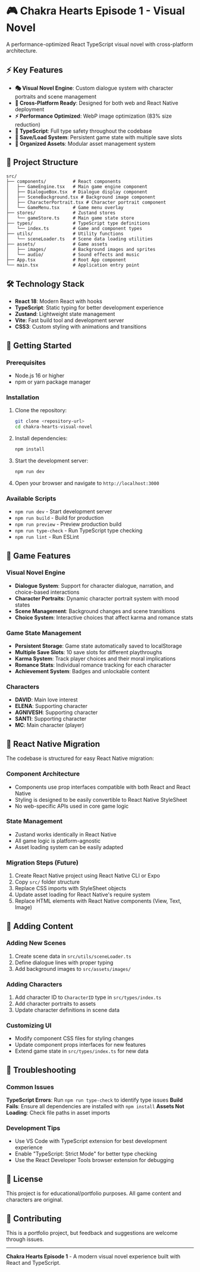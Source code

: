 # 🎮 Chakra Hearts Episode 1 - Visual Novel

A performance-optimized React TypeScript visual novel with cross-platform architecture.

## ⚡ Key Features

- **🎭 Visual Novel Engine**: Custom dialogue system with character portraits and scene management
- **📱 Cross-Platform Ready**: Designed for both web and React Native deployment
- **⚡ Performance Optimized**: WebP image optimization (83% size reduction)
- **🔧 TypeScript**: Full type safety throughout the codebase
- **💾 Save/Load System**: Persistent game state with multiple save slots
- **🎨 Organized Assets**: Modular asset management system

## 📁 Project Structure

```
src/
├── components/          # React components
│   ├── GameEngine.tsx   # Main game engine component
│   ├── DialogueBox.tsx  # Dialogue display component
│   ├── SceneBackground.tsx # Background image component
│   ├── CharacterPortrait.tsx # Character portrait component
│   └── GameMenu.tsx     # Game menu overlay
├── stores/              # Zustand stores
│   └── gameStore.ts     # Main game state store
├── types/               # TypeScript type definitions
│   └── index.ts         # Game and component types
├── utils/               # Utility functions
│   └── sceneLoader.ts   # Scene data loading utilities
├── assets/              # Game assets
│   ├── images/          # Background images and sprites
│   └── audio/           # Sound effects and music
├── App.tsx              # Root App component
└── main.tsx             # Application entry point
```

## 🛠️ Technology Stack

- **React 18**: Modern React with hooks
- **TypeScript**: Static typing for better development experience
- **Zustand**: Lightweight state management
- **Vite**: Fast build tool and development server
- **CSS3**: Custom styling with animations and transitions

## 🚀 Getting Started

### Prerequisites

- Node.js 16 or higher
- npm or yarn package manager

### Installation

1. Clone the repository:

   ```bash
   git clone <repository-url>
   cd chakra-hearts-visual-novel
   ```

2. Install dependencies:

   ```bash
   npm install
   ```

3. Start the development server:

   ```bash
   npm run dev
   ```

4. Open your browser and navigate to `http://localhost:3000`

### Available Scripts

- `npm run dev` - Start development server
- `npm run build` - Build for production
- `npm run preview` - Preview production build
- `npm run type-check` - Run TypeScript type checking
- `npm run lint` - Run ESLint

## 🎯 Game Features

### Visual Novel Engine

- **Dialogue System**: Support for character dialogue, narration, and choice-based interactions
- **Character Portraits**: Dynamic character portrait system with mood states
- **Scene Management**: Background changes and scene transitions
- **Choice System**: Interactive choices that affect karma and romance stats

### Game State Management

- **Persistent Storage**: Game state automatically saved to localStorage
- **Multiple Save Slots**: 10 save slots for different playthroughs
- **Karma System**: Track player choices and their moral implications
- **Romance Stats**: Individual romance tracking for each character
- **Achievement System**: Badges and unlockable content

### Characters

- **DAVID**: Main love interest
- **ELENA**: Supporting character
- **AGNIVESH**: Supporting character
- **SANTI**: Supporting character
- **MC**: Main character (player)

## 🔧 React Native Migration

The codebase is structured for easy React Native migration:

### Component Architecture

- Components use prop interfaces compatible with both React and React Native
- Styling is designed to be easily convertible to React Native StyleSheet
- No web-specific APIs used in core game logic

### State Management

- Zustand works identically in React Native
- All game logic is platform-agnostic
- Asset loading system can be easily adapted

### Migration Steps (Future)

1. Create React Native project using React Native CLI or Expo
2. Copy `src/` folder structure
3. Replace CSS imports with StyleSheet objects
4. Update asset loading for React Native's require system
5. Replace HTML elements with React Native components (View, Text, Image)

## 🎨 Adding Content

### Adding New Scenes

1. Create scene data in `src/utils/sceneLoader.ts`
2. Define dialogue lines with proper typing
3. Add background images to `src/assets/images/`

### Adding Characters

1. Add character ID to `CharacterID` type in `src/types/index.ts`
2. Add character portraits to assets
3. Update character definitions in scene data

### Customizing UI

- Modify component CSS files for styling changes
- Update component props interfaces for new features
- Extend game state in `src/types/index.ts` for new data

## 🐛 Troubleshooting

### Common Issues

**TypeScript Errors**: Run `npm run type-check` to identify type issues
**Build Fails**: Ensure all dependencies are installed with `npm install`
**Assets Not Loading**: Check file paths in asset imports

### Development Tips

- Use VS Code with TypeScript extension for best development experience
- Enable "TypeScript: Strict Mode" for better type checking
- Use the React Developer Tools browser extension for debugging

## 📝 License

This project is for educational/portfolio purposes. All game content and characters are original.

## 🤝 Contributing

This is a portfolio project, but feedback and suggestions are welcome through issues.

---

**Chakra Hearts Episode 1** - A modern visual novel experience built with React and TypeScript.
